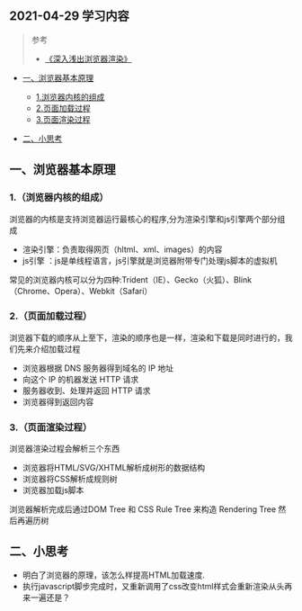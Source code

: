 ## 2021-04-29 学习内容
> 参考
> * [《深入浅出浏览器渲染》](https://github.com/ljianshu/Blog/issues/51) 

 * [一、浏览器基本原理]()
   * [1.浏览器内核的组成](#1浏览器内核的组成)
   * [2.页面加载过程](#2页面加载过程)
   * [3.页面渲染过程](#3页面渲染过程)

 * [二、小思考]()

## 一、浏览器基本原理
### 1.（浏览器内核的组成）  
  浏览器的内核是支持浏览器运行最核心的程序,分为渲染引擎和js引擎两个部分组成
 * 渲染引擎：负责取得网页（hltml、xml、images）的内容
 * js引擎 ：js是单线程语言，js引擎就是浏览器附带专门处理js脚本的虚拟机  

  常见的浏览器内核可以分为四种:Trident（IE）、Gecko（火狐）、Blink（Chrome、Opera）、Webkit（Safari）
### 2.（页面加载过程）
  浏览器下载的顺序从上至下，渲染的顺序也是一样，渲染和下载是同时进行的，我们先来介绍加载过程  

 * 浏览器根据 DNS 服务器得到域名的 IP 地址
 * 向这个 IP 的机器发送 HTTP 请求
 * 服务器收到、处理并返回 HTTP 请求
 * 浏览器得到返回内容
  
### 3.（页面渲染过程）
浏览器渲染过程会解析三个东西
 * 浏览器将HTML/SVG/XHTML解析成树形的数据结构
 * 浏览器将CSS解析成规则树
 * 浏览器加载js脚本

浏览器解析完成后通过DOM Tree 和 CSS Rule Tree 来构造 Rendering Tree 然后再遍历树
## 二、小思考
 * 明白了浏览器的原理，该怎么样提高HTML加载速度.
 * 执行javascript脚步完成时，又重新调用了css改变html样式会重新渲染从头再来一遍还是？


